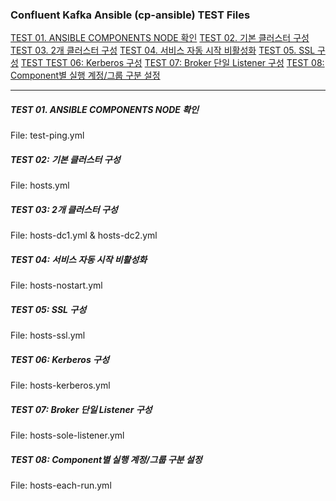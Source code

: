 ### Confluent Kafka Ansible (cp-ansible) TEST Files 

[TEST 01. ANSIBLE COMPONENTS NODE 확인](#test-01-ansible-components-node-확인)
[TEST 02. 기본 클러스터 구성](#test-02-기본-클러스터-구성)
[TEST 03. 2개 클러스터 구성](#test-03-2개-클러스터-구성)
[TEST 04. 서비스 자동 시작 비활성화](#test-04-서비스-자동-시작-비활성화)
[TEST 05. SSL 구성](#test-05-ssl-구성)
[TEST TEST 06: Kerberos 구성](#test-06-kerberos-구성)
[TEST 07: Broker 단일 Listener 구성](#test-07-broker-단일-listener-구성)
[TEST 08: Component별 실행 계정/그룹 구분 설정](#test-08-Component별-실행-계정/그룹-구분-설정)

---------------------------------------------

##### TEST 01. ANSIBLE COMPONENTS NODE 확인
File: test-ping.yml

##### TEST 02: 기본 클러스터 구성
File: hosts.yml 

##### TEST 03: 2개 클러스터 구성 
File: hosts-dc1.yml & hosts-dc2.yml

##### TEST 04: 서비스 자동 시작 비활성화
File: hosts-nostart.yml 

##### TEST 05: SSL 구성
File: hosts-ssl.yml

##### TEST 06: Kerberos 구성
File: hosts-kerberos.yml

##### TEST 07: Broker 단일 Listener 구성
File: hosts-sole-listener.yml

##### TEST 08: Component별 실행 계정/그룹 구분 설정 
File: hosts-each-run.yml 
